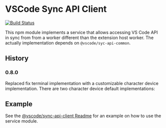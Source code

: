 # VSCode Sync API Client

[![Build Status](https://dev.azure.com/vscode/vscode-wasm/_apis/build/status/microsoft.vscode-wasm?branchName=main)](https://dev.azure.com/vscode/vscode-wasm/_build/latest?definitionId=47&branchName=main)

This npm module implements a service that allows accessing VS Code API in sync from from a worker different than the extension host worker. The actually implementation depends on `@vscode/syc-api-common`.

## History

### 0.8.0

Replaced fix terminal implementation with a customizable character device implementation. There are two character device default implementations:


## Example

See the [@vscode/sync-api-client Readme](https://github.com/microsoft/vscode-wasm/blob/main/sync-api-client/README.md) for an example on how to use the service module.


